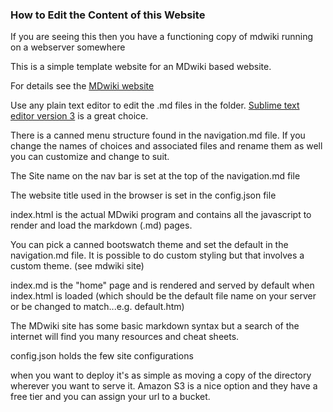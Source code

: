 ### How to Edit the Content of this Website

If you are seeing this then you have a functioning copy of mdwiki running on a webserver somewhere

This is a simple template website for an MDwiki based website.

For details see the [MDwiki website](http://dynalon.github.io/mdwiki/#!index.md)

Use any plain text editor to edit the .md files in the folder.  [Sublime text editor version 3](http://www.sublimetext.com/) is a great choice. 

There is a canned menu structure found in the navigation.md file.  If you change the names of choices and associated files and rename them as well you can customize and change to suit.

The Site name on the nav bar is set at the top of the navigation.md file

The website title used in the browser is set in the config.json file

index.html is the actual MDwiki program and contains all the javascript to render and load the markdown (.md) pages.

You can pick a canned bootswatch theme and set the default in the navigation.md file.   It is possible to do custom styling but that involves a custom theme.  (see mdwiki site)

index.md is the "home" page and is rendered and served by default when index.html is loaded (which should be the default file name on your server or be changed to match...e.g. default.htm)

The MDwiki site has some basic markdown syntax but a search of the internet will find you many resources and cheat sheets.

config.json holds the few site configurations

when you want to deploy it's as simple as moving a copy of the directory wherever you want to serve it.  Amazon S3 is a nice option and they have a free tier and you can assign your url to a bucket.









